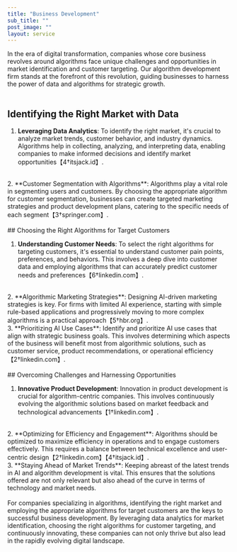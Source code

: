 ```yaml
---
title: "Business Development"
sub_title: ""
post_image: ""
layout: service
---
```


In the era of digital transformation, companies whose core business revolves around algorithms face unique challenges and opportunities in market identification and customer targeting. Our algorithm development firm stands at the forefront of this revolution, guiding businesses to harness the power of data and algorithms for strategic growth.
<br/>
<br/>
## Identifying the Right Market with Data

1. **Leveraging Data Analytics**: To identify the right market, it's crucial to analyze market trends, customer behavior, and industry dynamics. Algorithms help in collecting, analyzing, and interpreting data, enabling companies to make informed decisions and identify market opportunities【4†itsjack.id】.
<br/>
2. **Customer Segmentation with Algorithms**: Algorithms play a vital role in segmenting users and customers. By choosing the appropriate algorithm for customer segmentation, businesses can create targeted marketing strategies and product development plans, catering to the specific needs of each segment【3†springer.com】.
<br/>
<br/>
## Choosing the Right Algorithms for Target Customers

1. **Understanding Customer Needs**: To select the right algorithms for targeting customers, it's essential to understand customer pain points, preferences, and behaviors. This involves a deep dive into customer data and employing algorithms that can accurately predict customer needs and preferences【6†linkedin.com】.
<br/>
2. **Algorithmic Marketing Strategies**: Designing AI-driven marketing strategies is key. For firms with limited AI experience, starting with simple rule-based applications and progressively moving to more complex algorithms is a practical approach【5†hbr.org】.
<br/>
3. **Prioritizing AI Use Cases**: Identify and prioritize AI use cases that align with strategic business goals. This involves determining which aspects of the business will benefit most from algorithmic solutions, such as customer service, product recommendations, or operational efficiency【2†linkedin.com】.
<br/>
<br/>
## Overcoming Challenges and Harnessing Opportunities

1. **Innovative Product Development**: Innovation in product development is crucial for algorithm-centric companies. This involves continuously evolving the algorithmic solutions based on market feedback and technological advancements【1†linkedin.com】.
<br/>
2. **Optimizing for Efficiency and Engagement**: Algorithms should be optimized to maximize efficiency in operations and to engage customers effectively. This requires a balance between technical excellence and user-centric design【2†linkedin.com】【4†itsjack.id】.
<br/>
3. **Staying Ahead of Market Trends**: Keeping abreast of the latest trends in AI and algorithm development is vital. This ensures that the solutions offered are not only relevant but also ahead of the curve in terms of technology and market needs.
<br/>
<br/>
For companies specializing in algorithms, identifying the right market and employing the appropriate algorithms for target customers are the keys to successful business development. By leveraging data analytics for market identification, choosing the right algorithms for customer targeting, and continuously innovating, these companies can not only thrive but also lead in the rapidly evolving digital landscape.
